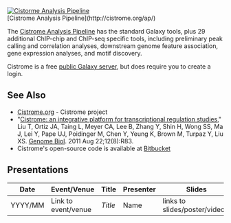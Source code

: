 <div class='center'> <a href='http://cistrome.org/'><img src="/src/images/logos/CistromeAP.png" alt="Cistorme Analysis Pipeline" /></a>  <div class='title'>[Cistrome Analysis Pipeline](http://cistrome.org/ap/)</div> </div>

The [Cistrome Analysis Pipeline](http://cistrome.org/ap/) has the standard Galaxy tools, plus 29 additional ChIP-chip and ChIP-seq specific tools, including preliminary peak calling and correlation analyses, downstream genome feature association, gene expression analyses, and motif discovery.

Cistrome is a free [public Galaxy server](/src/public-galaxy-servers/index.md), but does require you to create a login.

## See Also

* [Cistrome.org](http://cistrome.org) - Cistrome project
* "[Cistrome: an integrative platform for transcriptional regulation studies](http://genomebiology.com/2011/12/8/R83/)," Liu T, Ortiz JA, Taing L, Meyer CA, Lee B, Zhang Y, Shin H, Wong SS, Ma J, Lei Y, Pape UJ, Poidinger M, Chen Y, Yeung K, Brown M, Turpaz Y, Liu XS. [Genome Biol](http://genomebiology.com/). 2011 Aug 22;12(8):R83.
* Cistrome's open-source code is available at [Bitbucket](https://bitbucket.org/cistrome/cistrome-harvard)

## Presentations


| Date |  Event/Venue  |  Title  |  Presenter  |  Slides  | 
| ---- | ------------ | ------ | ---------- | ------- | 
| YYYY/MM |  Link to event/venue  |  *Title*  |  Name  |  links to slides/poster/video]]  | 

